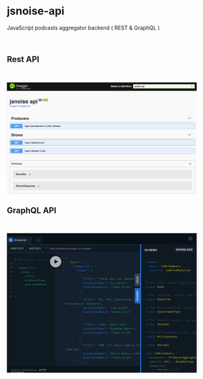 # jsnoise-api

JavaScript podcasts aggregator backend ( REST &amp; GraphQL ) 
<br>
<br>
<br>

## Rest API 
<br>

![REST API](jsonise-api-rest.png "REST API")


## GraphQL API

<br>

![GraphQL api](jsnoise-api-graphql.png "GraphQL")